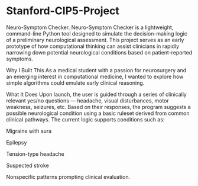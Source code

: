 # Stanford-CIP5-Project
Neuro-Symptom Checker.
Neuro-Symptom Checker is a lightweight, command-line Python tool designed to simulate the decision-making logic of a preliminary neurological assessment. This project serves as an early prototype of how computational thinking can assist clinicians in rapidly narrowing down potential neurological conditions based on patient-reported symptoms.

Why I Built This
As a medical student with a passion for neurosurgery and an emerging interest in computational medicine, I wanted to explore how simple algorithms could emulate early clinical reasoning. 

What It Does
Upon launch, the user is guided through a series of clinically relevant yes/no questions — headache, visual disturbances, motor weakness, seizures, etc. Based on their responses, the program suggests a possible neurological condition using a basic ruleset derived from common clinical pathways. The current logic supports conditions such as:

Migraine with aura

Epilepsy

Tension-type headache

Suspected stroke

Nonspecific patterns prompting clinical evaluation.
